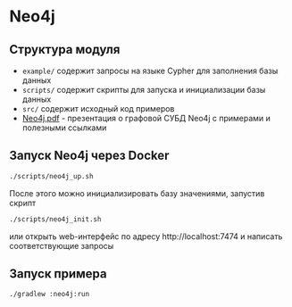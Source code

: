 # Neo4j

## Структура модуля
- `example/` содержит запросы на языке Cypher для заполнения базы данных
- `scripts/` содержит скрипты для запуска и инициализации базы данных
- `src/` содержит исходный код примеров
- [Neo4j.pdf](./Neo4j.pdf) - презентация о графовой СУБД Neo4j c примерами и полезными ссылками 

## Запуск Neo4j через Docker

```bash
./scripts/neo4j_up.sh
```

После этого можно инициализировать базу значениями, запустив скрипт

```bash
./scripts/neo4j_init.sh
```
или открыть web-интерфейс по адресу http://localhost:7474 и написать
соответствующие запросы

## Запуск примера

```bash
./gradlew :neo4j:run
```
